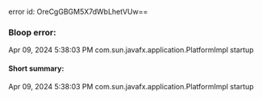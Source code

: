 error id: OreCgGBGM5X7dWbLhetVUw==
### Bloop error:

Apr 09, 2024 5:38:03 PM com.sun.javafx.application.PlatformImpl startup
#### Short summary: 

Apr 09, 2024 5:38:03 PM com.sun.javafx.application.PlatformImpl startup